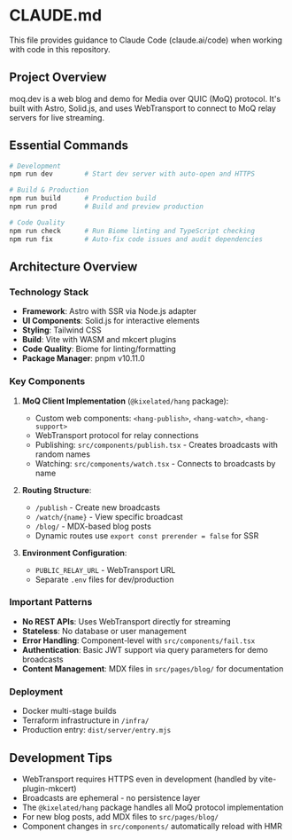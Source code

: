 # CLAUDE.md

This file provides guidance to Claude Code (claude.ai/code) when working with code in this repository.

## Project Overview

moq.dev is a web blog and demo for Media over QUIC (MoQ) protocol. It's built with Astro, Solid.js, and uses WebTransport to connect to MoQ relay servers for live streaming.

## Essential Commands

```bash
# Development
npm run dev        # Start dev server with auto-open and HTTPS

# Build & Production
npm run build      # Production build
npm run prod       # Build and preview production

# Code Quality
npm run check      # Run Biome linting and TypeScript checking
npm run fix        # Auto-fix code issues and audit dependencies
```

## Architecture Overview

### Technology Stack
- **Framework**: Astro with SSR via Node.js adapter
- **UI Components**: Solid.js for interactive elements
- **Styling**: Tailwind CSS
- **Build**: Vite with WASM and mkcert plugins
- **Code Quality**: Biome for linting/formatting
- **Package Manager**: pnpm v10.11.0

### Key Components

1. **MoQ Client Implementation** (`@kixelated/hang` package):
   - Custom web components: `<hang-publish>`, `<hang-watch>`, `<hang-support>`
   - WebTransport protocol for relay connections
   - Publishing: `src/components/publish.tsx` - Creates broadcasts with random names
   - Watching: `src/components/watch.tsx` - Connects to broadcasts by name

2. **Routing Structure**:
   - `/publish` - Create new broadcasts
   - `/watch/{name}` - View specific broadcast
   - `/blog/` - MDX-based blog posts
   - Dynamic routes use `export const prerender = false` for SSR

3. **Environment Configuration**:
   - `PUBLIC_RELAY_URL` - WebTransport URL
   - Separate `.env` files for dev/production

### Important Patterns

- **No REST APIs**: Uses WebTransport directly for streaming
- **Stateless**: No database or user management
- **Error Handling**: Component-level with `src/components/fail.tsx`
- **Authentication**: Basic JWT support via query parameters for demo broadcasts
- **Content Management**: MDX files in `src/pages/blog/` for documentation

### Deployment

- Docker multi-stage builds
- Terraform infrastructure in `/infra/`
- Production entry: `dist/server/entry.mjs`

## Development Tips

- WebTransport requires HTTPS even in development (handled by vite-plugin-mkcert)
- Broadcasts are ephemeral - no persistence layer
- The `@kixelated/hang` package handles all MoQ protocol implementation
- For new blog posts, add MDX files to `src/pages/blog/`
- Component changes in `src/components/` automatically reload with HMR
